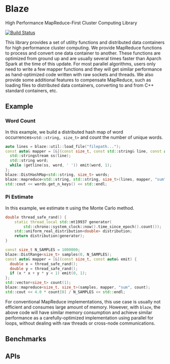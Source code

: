 # Blaze
High Performance MapReduce-First Cluster Computing Library

[![Build Status](https://travis-ci.org/junhao12131/blaze.svg?branch=master)](https://travis-ci.org/junhao12131/blaze)

This library provides a set of utility functions and distributed data containers for high performance cluster computing.
We provide MapReduce functions to process and convert one data container to another.
These functions are optimized from ground up and are usually several times faster than Aparch Spark at the time of this update.
For most parallel algorithms, users only need to write a few mapper functions and they will get similar performance as hand-optimized code written with raw sockets and threads.
We also provide some additional features to compensate MapReduce, such as loading files to distributed data containers, converting to and from C++ standard containers, etc.

## Example
### Word Count
In this example, we build a distributed hash map of word occurrences`<std::string, size_t>` and count the number of unique words.
```C++
auto lines = blaze::util::load_file("filepath...");
const auto& mapper = [&](const size_t, const std::string& line, const auto& emit) {
  std::stringstream ss(line);
  std::string word;
  while (getline(ss, word, ' ')) emit(word, 1);
};
blaze::DistHashMap<std::string, size_t> words;
blaze::mapreduce<std::string, std::string, size_t>(lines, mapper, "sum", words);
std::cout << words.get_n_keys() << std::endl;
```

### Pi Estimate
In this example, we estimate π using the Monte Carlo method.
```C++
double thread_safe_rand() {
    static thread_local std::mt19937 generator(
        std::chrono::system_clock::now().time_since_epoch().count());
    std::uniform_real_distribution<double> distribution;
    return distribution(generator);
}

const size_t N_SAMPLES = 1000000;
blaze::DistRange<size_t> samples(0, N_SAMPLES);
const auto& mapper = [&](const size_t, const auto& emit) {
  double x = thread_safe_rand();
  double y = thread_safe_rand();
  if (x * x + y * y < 1) emit(0, 1);
};
std::vector<size_t> count(1);
blaze::mapreduce<size_t, size_t>(samples, mapper, "sum", count);
std::cout << 4.0 * count[0] / N_SAMPLES << std::endl;
```
For conventional MapReduce implementations, this use case is usually not efficient and consumes large amount of memory.
However, with `blaze`, the above code will have similar memory consumption and achieve similar performance as a carefully-optimized implementation using parallel for loops, without dealing with raw threads or cross-node communications.

## Benchmarks

## APIs
